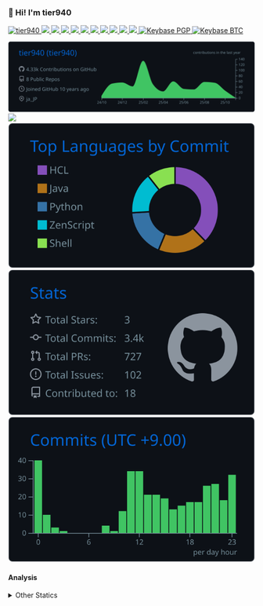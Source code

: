 ### 👋 Hi! I'm tier940

<p align="left"> 
  <a href="https://github.com/tier940/tier940/">
    <img src="https://komarev.com/ghpvc/?username=tier940" alt="tier940" />
  </a>
  <a href="http://twitter.com/tier940">
    <img height="20" src="https://img.shields.io/twitter/follow/tier940?label=Twitter&logo=twitter&style=flat" />
  </a>
  <a href="https://github.com/tier940">
    <img height="20" src="https://img.shields.io/github/followers/tier940?label=follow&logo=github&style=flat" />
  </a>
  <a href="https://www.reddit.com/user/tier940">
    <img height="20" src="https://img.shields.io/reddit/user-karma/combined/tier940?label=Reddit&logo=reddit&style=flat" />
  </a>
  <a href="https://stackoverflow.com/users/17317833/tier940">
    <img height="20" src="https://img.shields.io/stackexchange/stackoverflow/r/17317833?label=StackOverflow&logo=stack-overflow&style=flat" />
  </a>
  <a href="https://zenn.dev/tier940">
    <img height="20" src="https://zenn.badge.nikaera.com/s/tier940/likes" />
  </a>
  <a href="https://zenn.dev/tier940">
    <img height="20" src="https://zenn.badge.nikaera.com/s/tier940/followers" />
  </a>
  <a href="https://zenn.dev/tier940">
    <img height="20" src="https://zenn.badge.nikaera.com/s/tier940/articles" />
  </a>
  <a href="http://qiita.com/tier940">
    <img height="20" src="https://qiita-badge.apiapi.app/s/tier940/posts.svg" />
  </a>
  <a href="http://qiita.com/tier940">
    <img height="20" src="https://qiita-badge.apiapi.app/s/tier940/contributions.svg" />
  </a>
  <a href="https://github.com/tier940/tier940/">
    <img height="20" src="https://github.com/tier940/tier940/actions/workflows/main.yml/badge.svg" />
  </a>
  <a href="https://keybase.io/tier940">
    <img alt="Keybase PGP" src="https://img.shields.io/keybase/pgp/tier940">
  </a>
  <a href="https://keybase.io/tier940">
    <img alt="Keybase BTC" src="https://img.shields.io/keybase/btc/tier940">
  </a>
</p>

[![](https://raw.githubusercontent.com/tier940/tier940/main/profile-summary-card-output/github_dark/0-profile-details.svg)](https://github.com/vn7n24fzkq/github-profile-summary-cards)
[![](https://raw.githubusercontent.com/tier940/tier940/main/profile-summary-card-output/github_dark/1-repos-per-language.svg)](https://github.com/vn7n24fzkq/github-profile-summary-cards) [![](https://raw.githubusercontent.com/tier940/tier940/main/profile-summary-card-output/github_dark/2-most-commit-language.svg)](https://github.com/vn7n24fzkq/github-profile-summary-cards)
[![](https://raw.githubusercontent.com/tier940/tier940/main/profile-summary-card-output/github_dark/3-stats.svg)](https://github.com/vn7n24fzkq/github-profile-summary-cards) [![](https://raw.githubusercontent.com/tier940/tier940/main/profile-summary-card-output/github_dark/4-productive-time.svg)](https://github.com/vn7n24fzkq/github-profile-summary-cards)


#### Analysis
<!-- <img height="150" src="https://github.com/tier940/tier940/blob/master/images/stat.svg" alt="Alternative Text"/> -->

<details>
  <summary>Other Statics</summary>
  <!--START_SECTION:waka-->
![Code Time](http://img.shields.io/badge/Code%20Time-2%2C581%20hrs%2014%20mins-blue)

**🐱 My GitHub Data** 

> 📦 8.7 kB Used in GitHub's Storage 
 > 
> 💼 Opted to Hire
 > 
> 📜 11 Public Repositories 
 > 
> 🔑 1 Private Repositories 
 > 
**I'm an Early 🐤** 

```text
🌞 Morning                449 commits         ███░░░░░░░░░░░░░░░░░░░░░░   12.47 % 
🌆 Daytime                1533 commits        ███████████░░░░░░░░░░░░░░   42.57 % 
🌃 Evening                1296 commits        █████████░░░░░░░░░░░░░░░░   35.99 % 
🌙 Night                  323 commits         ██░░░░░░░░░░░░░░░░░░░░░░░   08.97 % 
```
📅 **I'm Most Productive on Saturday** 

```text
Monday                   388 commits         ███░░░░░░░░░░░░░░░░░░░░░░   10.77 % 
Tuesday                  650 commits         █████░░░░░░░░░░░░░░░░░░░░   18.05 % 
Wednesday                405 commits         ███░░░░░░░░░░░░░░░░░░░░░░   11.25 % 
Thursday                 447 commits         ███░░░░░░░░░░░░░░░░░░░░░░   12.41 % 
Friday                   455 commits         ███░░░░░░░░░░░░░░░░░░░░░░   12.64 % 
Saturday                 708 commits         █████░░░░░░░░░░░░░░░░░░░░   19.66 % 
Sunday                   548 commits         ████░░░░░░░░░░░░░░░░░░░░░   15.22 % 
```


📊 **This Week I Spent My Time On** 

```text
🕑︎ Time Zone: Asia/Tokyo

💬 Programming Languages: 
Other                    6 hrs 25 mins       █████████████░░░░░░░░░░░░   53.45 % 
INI                      2 hrs 2 mins        ████░░░░░░░░░░░░░░░░░░░░░   17.06 % 
JSON                     57 mins             ██░░░░░░░░░░░░░░░░░░░░░░░   07.93 % 
Java                     54 mins             ██░░░░░░░░░░░░░░░░░░░░░░░   07.51 % 
YAML                     41 mins             █░░░░░░░░░░░░░░░░░░░░░░░░   05.80 % 

🔥 Editors: 
VS Code                  12 hrs 1 min        █████████████████████████   100.00 % 

💻 Operating System: 
Windows                  11 hrs 1 min        ███████████████████████░░   91.76 % 
Linux                    59 mins             ██░░░░░░░░░░░░░░░░░░░░░░░   08.24 % 
```

**I Mostly Code in Java** 

```text
Java                     8 repos             █████████░░░░░░░░░░░░░░░░   34.78 % 
ZenScript                3 repos             ███░░░░░░░░░░░░░░░░░░░░░░   13.04 % 
HCL                      2 repos             ██░░░░░░░░░░░░░░░░░░░░░░░   08.70 % 
HTML                     2 repos             ██░░░░░░░░░░░░░░░░░░░░░░░   08.70 % 
Python                   1 repo              █░░░░░░░░░░░░░░░░░░░░░░░░   04.35 % 
```



**Timeline**

![Lines of Code chart](https://raw.githubusercontent.com/tier940/tier940/main/assets/bar_graph.png)


 Last Updated on 24/03/2023 00:25:15 UTC
<!--END_SECTION:waka-->
</details>

